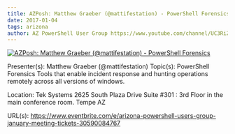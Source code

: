 ```yaml
---
title: AZPosh: Matthew Graeber (@mattifestation) - PowerShell Forensics
date: 2017-01-04
tags: arizona
author: AZ PowerShell User Group https://www.youtube.com/channel/UC3RiZUhPQH9cANYnECWrbFA
---
```


[![AZPosh: Matthew Graeber (@mattifestation) - PowerShell Forensics](https://i4.ytimg.com/vi/gVtZ2UvoSjE/hqdefault.jpg "AZPosh: Matthew Graeber (@mattifestation) - PowerShell Forensics")](https://www.youtube.com/watch?v=gVtZ2UvoSjE)

Presenter(s): Matthew Graeber (@mattifestation)
Topic(s): PowerShell Forensics
Tools that enable incident response and hunting operations remotely across all versions of windows.

Location:
Tek Systems 
2625 South Plaza Drive
Suite #301 : 3rd Floor in the main conference room. 
Tempe
AZ


URL(s): 
https://www.eventbrite.com/e/arizona-powershell-users-group-january-meeting-tickets-30590084767
